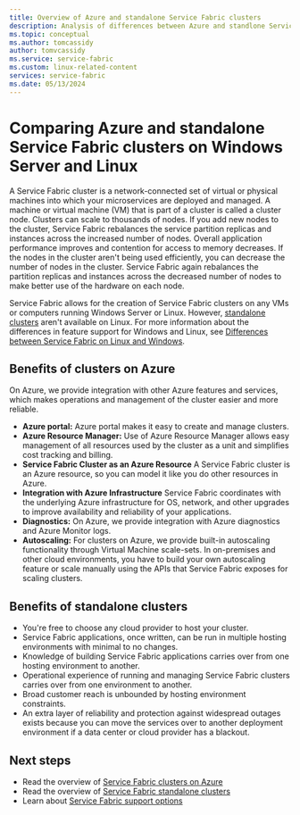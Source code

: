 ```yaml
---
title: Overview of Azure and standalone Service Fabric clusters 
description: Analysis of differences between Azure and standlone Service Fabric clusters on Windows Server and Linux machines.
ms.topic: conceptual
ms.author: tomcassidy
author: tomvcassidy
ms.service: service-fabric
ms.custom: linux-related-content
services: service-fabric
ms.date: 05/13/2024
---
```


# Comparing Azure and standalone Service Fabric clusters on Windows Server and Linux

A Service Fabric cluster is a network-connected set of virtual or physical machines into which your microservices are deployed and managed. A machine or virtual machine (VM) that is part of a cluster is called a cluster node. Clusters can scale to thousands of nodes. If you add new nodes to the cluster, Service Fabric rebalances the service partition replicas and instances across the increased number of nodes. Overall application performance improves and contention for access to memory decreases. If the nodes in the cluster aren't being used efficiently, you can decrease the number of nodes in the cluster. Service Fabric again rebalances the partition replicas and instances across the decreased number of nodes to make better use of the hardware on each node.

Service Fabric allows for the creation of Service Fabric clusters on any VMs or computers running Windows Server or Linux. However, [standalone clusters](service-fabric-standalone-clusters-overview.md) aren't available on Linux. For more information about the differences in feature support for Windows and Linux, see [Differences between Service Fabric on Linux and Windows](service-fabric-linux-windows-differences.md).

## Benefits of clusters on Azure

On Azure, we provide integration with other Azure features and services, which makes operations and management of the cluster easier and more reliable.

* **Azure portal:** Azure portal makes it easy to create and manage clusters.
* **Azure Resource Manager:** Use of Azure Resource Manager allows easy management of all resources used by the cluster as a unit and simplifies cost tracking and billing.
* **Service Fabric Cluster as an Azure Resource** A Service Fabric cluster is an Azure resource, so you can model it like you do other resources in Azure.
* **Integration with Azure Infrastructure** Service Fabric coordinates with the underlying Azure infrastructure for OS, network, and other upgrades to improve availability and reliability of your applications.  
* **Diagnostics:** On Azure, we provide integration with Azure diagnostics and Azure Monitor logs.
* **Autoscaling:** For clusters on Azure, we provide built-in autoscaling functionality through Virtual Machine scale-sets. In on-premises and other cloud environments, you have to build your own autoscaling feature or scale manually using the APIs that Service Fabric exposes for scaling clusters.

## Benefits of standalone clusters

* You're free to choose any cloud provider to host your cluster.
* Service Fabric applications, once written, can be run in multiple hosting environments with minimal to no changes.
* Knowledge of building Service Fabric applications carries over from one hosting environment to another.
* Operational experience of running and managing Service Fabric clusters carries over from one environment to another.
* Broad customer reach is unbounded by hosting environment constraints.
* An extra layer of reliability and protection against widespread outages exists because you can move the services over to another deployment environment if a data center or cloud provider has a blackout.

## Next steps

* Read the overview of [Service Fabric clusters on Azure](service-fabric-azure-clusters-overview.md)
* Read the overview of [Service Fabric standalone clusters](service-fabric-standalone-clusters-overview.md)
* Learn about [Service Fabric support options](service-fabric-support.md)
